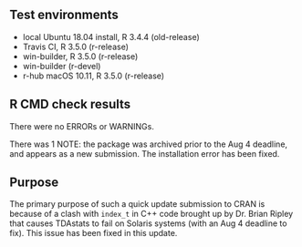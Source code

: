 ## Test environments

* local Ubuntu 18.04 install, R 3.4.4 (old-release)
* Travis CI, R 3.5.0 (r-release)
* win-builder, R 3.5.0 (r-release)
* win-builder (r-devel)
* r-hub macOS 10.11, R 3.5.0 (r-release)

## R CMD check results

There were no ERRORs or WARNINGs.

There was 1 NOTE: the package was archived prior to the Aug 4 deadline, and appears as a new submission. The installation error has been fixed.

## Purpose

The primary purpose of such a quick update submission to CRAN is because of a clash with `index_t` in C++ code brought up by Dr. Brian Ripley that causes TDAstats to fail on Solaris systems (with an Aug 4 deadline to fix). This issue has been fixed in this update.
